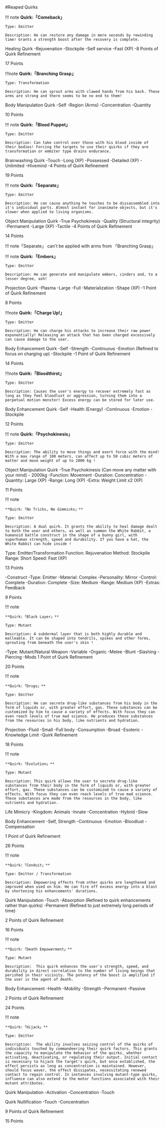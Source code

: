 #Reaped Quirks


!!! note
	**Quirk:「Comeback」**

	Type: Emitter

	Description: He can restore any damage in mere seconds by rewinding time! Grants a strength boost after the recovery is complete. 

Healing Quirk
-Rejuvenation
-Stockpile
-Self service
-Fast  (XP)
-8 Points of Quirk Refinement

17 Points

!!!note
	**Quirk:「Branching Grasp」**

	Type: Transformation

	Description: He can sprout arms with clawed hands from his back. These arms are strong and there seems to be no end to them!

Body Manipulation Quirk
-Self
-Region (Arms)
-Concentration
-Quantity

10 Points


!!! note
	**Quirk:「Blood Puppet」**

	Type: Emitter

	Description: Can take control over those with his blood inside of their bodies! Forcing the targets to use their quirks if they are transformation or emmiter type drains endurance.

Brainwashing Quirk
-Touch
-Long (XP)
-Possessed
-Detailed (XP)
-Unlimited
-Hivemind
-4 Points of Quirk Refinement

19 Points

!!! note
	**Quirk:「Separate」**

	Type: Emitter

	Description: He can cause anything he touches to be dissassembled into it's individual parts. Almost instant for inanimate objects, but it's slower when applied to living organisms.

Object Manipulation Quirk
-True Psychokinesis
-Quality (Structural integrity)
-Permanent
-Large (XP)
-Tactile
-4 Points of Quirk Refinement

14 Points

!!! note「Separate」 can't be applied with arms  from 「Branching Grasp」

!!! note
	**Quirk:「Embers」**

	Type: Emitter

	Description: He can generate and manipulate embers, cinders and, to a lesser degree, ash!

Projection Quirk
-Plasma
-Large
-Full
-Materialization
-Shape (XP)
-1 Point of Quirk Refinement

8 Points


!!!note
	**Quirk:「Charge Up!」**

	Type: Emitter

	Description: He can charge his attacks to increase their raw power exponentially! Releasing an attack that has been charged excessively can cause damage to the user.

Body Enhancement Quirk
-Self
-Strength
-Continuous
-Emotion (Refined to focus on charging up)
-Stockpile
-1 Point of Quirk Refinement

14 Points

!!!note
	**Quirk:「Bloodthirst」**

	Type: Emitter

	Description: Causes the user's energy to recover extremely fast as long as they feel bloodlust or aggression, turning them into a perpetual motion monster! Excess energy can be stored for later use.

Body Enhancement Quirk
-Self
-Health (Energy)
-Continuous
-Emotion
-Stockpile

12 Points

!!! note
	**Quirk:「Psychokinesis」**

	Type: Emitter

	Description: The ability to move things and exert force with the mind! With a max range of 100 meters, can affect up to 50 cubic meters of matter and move weight of up to 2000 kg !
Object Manipulation Quirk
-True Psychokinesis (Can move any matter with your mind) - 2000kg
-Function: Movement
-Duration: Concentration
-Quantity: Large (XP)
-Range: Long (XP)
-Extra: Weight Limit x2 (XP)

11 Points

!!! note

	**Quirk:「No Tricks, No Gimmicks」**

	Type: Emitter

	Description: A dual quirk. It grants the ability to heal damage dealt to both the user and others, as well as summon the White Rabbit, a humanoid battle construct in the shape of a bunny girl, with superhuman strength, speed and durability. If you have a hat, the White Rabbit can hide inside !

Type: Emitter/Transformation
Function: Rejuvenation
Method: Stockpile
Range: Short
Speed: Fast (XP)

13 Points

-Construct
-Type: Emitter
-Material: Complex
-Personality: Mirror
-Control: Complete
-Duration: Complete
-Size: Medium
-Range: Medium (XP)
-Extras: Feedback

9 Points


!!! note

	**Quirk:「Black Layer」**

	Type: Mutant

	Description: A subdermal layer that is both highly durable and malleable. It can be shaped into tendrils, spikes and other forms, sprouting from beneath the user's skin !

-Type: Mutant/Natural Weapon
-Variable
-Organic
-Melee
-Blunt
-Slashing
-Piercing
-Mods
1 Point of Quirk Refinement

20 Points

!!! note

	**Quirk:「Drugs」**

	Type: Emitter

	Description: He can secrete drug-like substances from his body in the form of liquids or, with greater effort, gas. These substances can be customized by him to cause a variety of effects. With focus they can even reach levels of true mad science. He produces these substances from the resources in his body, like nutrients and hydration.

Projection
-Fluid
-Small
-Full body
-Consumption
-Broad
-Esoteric
-Knowledge Limit
-Quirk Refinement

18 Points

!!! note

	**Quirk:「Evolution」**

	Type: Mutant

	Description: This quirk allows the user to secrete drug-like substances from their body in the form of liquids or, with greater effort, gas. These substances can be customized to cause a variety of effects. With focus they can even reach levels of true mad science. These substances are made from the resources in the body, like nutrients and hydration.
Life Mimicry
-Kingdom: Animals
-Innate
-Concentration
-Hybrid
-Slow

Body Enhancement
-Self, Strength
-Continuous
-Emotion
-Bloodlust
-Compensation

1 Point of Quirk Refinement

26 Points

!!! note
	
    **Quirk:「Conduit」**

	Type: Emitter / Transformation

	Description: Empowering effects from other quirks are lengthened and improved when used on him. He can fire off excess energy into a blast by shortening his enhancements' durations.

Quirk Manipulation
-Touch
-Absorption (Refined to quirk enhancements rather than quirks)
-Permanent (Refined to just extremely long periods of time)

2 Points of Quirk Refinement

16 Points

!!! note

	**Quirk:「Death Empowerment」**

	Type: Mutant

	Description:  This quirk enhances the user's strength, speed, and durability in direct correlation to the number of living beings that perished in their vicinity. The potency of the boost is amplified if the user is the agent of death.

Body Enhancement
-Health
-Mobility 
-Strength
-Permanent
-Passive

2 Points of Quirk Refinement

24 Points

!!! note

	**Quirk:「Hijack」**

	Type: Emitter

	Description:  The ability involves seizing control of the quirks of individuals touched by commandeering their quirk factors. This grants the capacity to manipulate the behavior of the quirks, whether activating, deactivating, or regulating their output. Initial contact is necessary to hijack the target's quirk, but once established, the effect persists as long as concentration is maintained. However, should focus waver, the effect dissipates, necessitating renewed contact to regain control. In instances involving mutant-type quirks, influence can also extend to the motor functions associated with their mutant attributes.

Quirk Manipulation 
-Activation
-Concentration
-Touch

Quirk Nullification
-Touch
-Concentration

9 Points of Quirk Refinement

15 Points